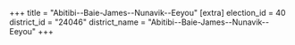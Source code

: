 +++
title = "Abitibi--Baie-James--Nunavik--Eeyou"
[extra]
election_id = 40
district_id = "24046"
district_name = "Abitibi--Baie-James--Nunavik--Eeyou"
+++
